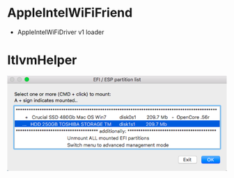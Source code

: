 # AppleIntelWiFiFriend
* AppleIntelWiFiDriver v1 loader

# ItlvmHelper

![Theme customizable GUI](https://github.com/Andrej-Antipov/EasyEFI/blob/master/screens/Снимок%20экрана%202020-05-11%20в%2022.45.55.png)
